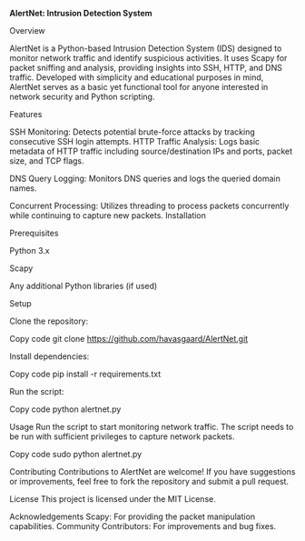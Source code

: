 <b>AlertNet: Intrusion Detection System</b>

Overview

AlertNet is a Python-based Intrusion Detection System (IDS) designed to monitor network traffic and identify suspicious activities. It uses Scapy for packet sniffing and analysis, providing insights into SSH, HTTP, and DNS traffic. Developed with simplicity and educational purposes in mind, AlertNet serves as a basic yet functional tool for anyone interested in network security and Python scripting.

Features

SSH Monitoring: Detects potential brute-force attacks by tracking consecutive SSH login attempts.
HTTP Traffic Analysis: Logs basic metadata of HTTP traffic including source/destination IPs and ports, packet size, and TCP flags.


DNS Query Logging: Monitors DNS queries and logs the queried domain names.


Concurrent Processing: Utilizes threading to process packets concurrently while continuing to capture new packets.
Installation


Prerequisites


Python 3.x


Scapy


Any additional Python libraries (if used)


Setup


Clone the repository:



Copy code
git clone https://github.com/havasgaard/AlertNet.git


Install dependencies:

Copy code
pip install -r requirements.txt

Run the script:


Copy code
python alertnet.py


Usage
Run the script to start monitoring network traffic. The script needs to be run with sufficient privileges to capture network packets.

Copy code
sudo python alertnet.py


Contributing
Contributions to AlertNet are welcome! If you have suggestions or improvements, feel free to fork the repository and submit a pull request.

License
This project is licensed under the MIT License.

Acknowledgements
Scapy: For providing the packet manipulation capabilities.
Community Contributors: For improvements and bug fixes.
